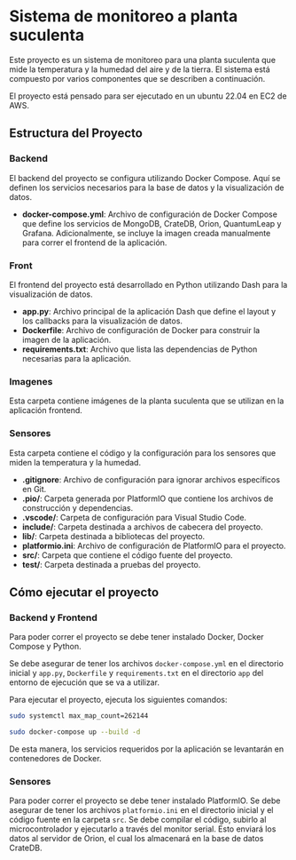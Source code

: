 # Sistema de monitoreo a planta suculenta

Este proyecto es un sistema de monitoreo para una planta suculenta que mide la temperatura y la humedad del aire y de la tierra. El sistema está compuesto por varios componentes que se describen a continuación.

El proyecto está pensado para ser ejecutado en un ubuntu 22.04 en EC2 de AWS.

## Estructura del Proyecto

### Backend

El backend del proyecto se configura utilizando Docker Compose. Aquí se definen los servicios necesarios para la base de datos y la visualización de datos.

- **docker-compose.yml**: Archivo de configuración de Docker Compose que define los servicios de MongoDB, CrateDB, Orion, QuantumLeap y Grafana. Adicionalmente, se incluye la imagen creada manualmente para correr el frontend de la aplicación.

### Front

El frontend del proyecto está desarrollado en Python utilizando Dash para la visualización de datos.

- **app.py**: Archivo principal de la aplicación Dash que define el layout y los callbacks para la visualización de datos.
- **Dockerfile**: Archivo de configuración de Docker para construir la imagen de la aplicación.
- **requirements.txt**: Archivo que lista las dependencias de Python necesarias para la aplicación.

### Imagenes

Esta carpeta contiene imágenes de la planta suculenta que se utilizan en la aplicación frontend.

### Sensores

Esta carpeta contiene el código y la configuración para los sensores que miden la temperatura y la humedad.

- **.gitignore**: Archivo de configuración para ignorar archivos específicos en Git.
- **.pio/**: Carpeta generada por PlatformIO que contiene los archivos de construcción y dependencias.
- **.vscode/**: Carpeta de configuración para Visual Studio Code.
- **include/**: Carpeta destinada a archivos de cabecera del proyecto.
- **lib/**: Carpeta destinada a bibliotecas del proyecto.
- **platformio.ini**: Archivo de configuración de PlatformIO para el proyecto.
- **src/**: Carpeta que contiene el código fuente del proyecto.
- **test/**: Carpeta destinada a pruebas del proyecto.

## Cómo ejecutar el proyecto

### Backend y Frontend

Para poder correr el proyecto se debe tener instalado Docker, Docker Compose y Python.

Se debe asegurar de tener los archivos `docker-compose.yml` en el directorio inicial y `app.py`, `Dockerfile` y `requirements.txt` en el directorio `app` del entorno de ejecución que se va a utilizar.

Para ejecutar el proyecto, ejecuta los siguientes comandos:

```sh
sudo systemctl max_map_count=262144
```


```sh
sudo docker-compose up --build -d
```

De esta manera, los servicios requeridos por la aplicación se levantarán en contenedores de Docker.

### Sensores

Para poder correr el proyecto se debe tener instalado PlatformIO. Se debe asegurar de tener los archivos `platformio.ini` en el directorio inicial y el código fuente en la carpeta `src`. Se debe compilar el código, subirlo al microcontrolador y ejecutarlo a través del monitor serial. Esto enviará los datos al servidor de Orion, el cual los almacenará en la base de datos CrateDB.
